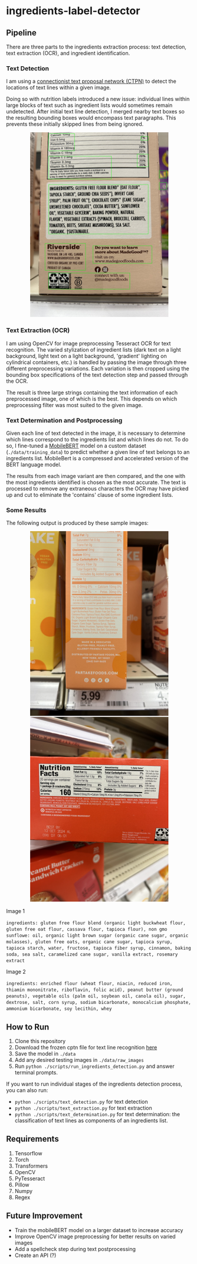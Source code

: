 # ingredients-label-detector

## Pipeline

There are three parts to the ingredients extraction process: text detection, 
text extraction (OCR), and ingredient identification.

### Text Detection

I am using a <a
href="https://github.com/eragonruan/text-detection-ctpn">connectionist text
proposal network (CTPN)</a> to detect the locations of text lines within a
given image.

Doing so with nutrition labels introduced a new issue: individual lines within large
blocks of text such as ingredient lists would sometimes remain undetected. After
initial text line detection, I merged nearby text
boxes so the resulting bounding boxes would encompass text paragraphs. This
prevents these initially skipped lines from being ignored.

<p align="center">
<img src="./data/bounded_images/sample_3.jpeg" height=500px>
</p>

### Text Extraction (OCR)

I am using OpenCV for image preprocessing Tesseract OCR for text
recognition. The varied stylization of ingredient lists (dark text on a light background,
light text on a light background, 'gradient' lighting on cylindrical containers, etc.)
is handled by passing the image through three different preprocessing variations.
Each variation is then cropped using the bounding box specifications of the
text detection step and passed through the OCR.

The result is three large strings containing the text information of each
preprocessed image, one of which is the best. This depends on which
preprocessing filter was most suited to the given image.

### Text Determination and Postprocessing

Given each line of text detected in the image, it is necessary to determine which
lines correspond to the ingredients list and which lines do not. To do so, I
fine-tuned a <a
href="https://huggingface.co/docs/transformers/en/model_doc/mobilebert">MobileBERT</a>
model on a custom dataset (`./data/training_data`) to predict whether a given
line of text belongs to an ingredients list. MobileBert is a compressed and
accelerated version of the BERT language model.

The results from each image variant are then compared, and the one with the
most ingredients identified is chosen as the most accurate. The text is processed to remove any extraneous characters the OCR may have picked up and cut to eliminate the 'contains' clause of some ingredient lists.

### Some Results

The following output is produced by these sample images: 

<p align="center">
<img src="./data/raw_images/sample_1.jpeg" height=500px> <img src="./data/raw_images/sample_2.jpeg" height=500px>
</p>

Image 1

`ingredients: gluten free flour blend (organic light buckwheat flour, gluten free oat flour, cassava flour, tapioca flour), non gmo sunflowe: oil, organic light brown sugar (organic cane sugar, organic molasses), gluten free oats, organic cane sugar, tapioca syrup, tapioca starch, water, fructose, tapioca fiber syrup, cinnamon, baking soda, sea salt, caramelized cane sugar, vanilla extract, rosemary extract`

Image 2

`ingredients: enriched flour (wheat flour, niacin, reduced iron, thiamin mononitrate, riboflavin, folic acid), peanut butter (ground peanuts), vegetable oils (palm oil, soybean oil, canola oil), sugar, dextrose, salt, corn syrup, sodium bicarbonate, monocalcium phosphate, ammonium bicarbonate, soy lecithin, whey`

## How to Run

1. Clone this repository
2. Download the frozen cptn file for text line recognition <a href="https://github.com/eragonruan/text-detection-ctpn/releases/download/untagged-48d74c6337a71b6b5f87/ctpn.pb">here</a>
3. Save the model in `./data`
4. Add any desired testing images in `./data/raw_images`
4. Run `python ./scripts/run_ingredients_detection.py` and answer terminal
   prompts.

If you want to run individual stages of the ingredients detection process, you can
also run: 
- `python ./scripts/text_detection.py` for text detection
- `python ./scripts/text_extraction.py` for text extraction
- `python ./scripts/text_determination.py` for text determination: the classification of text lines as
  components of an ingredients list.

## Requirements

1. Tensorflow
2. Torch
3. Transformers
4. OpenCV
5. PyTesseract
6. Pillow
7. Numpy
8. Regex

## Future Improvement

- Train the mobileBERT model on a larger dataset to increase accuracy
- Improve OpenCV image preprocessing for better results on varied images
- Add a spellcheck step during text postprocessing
- Create an API (?)
